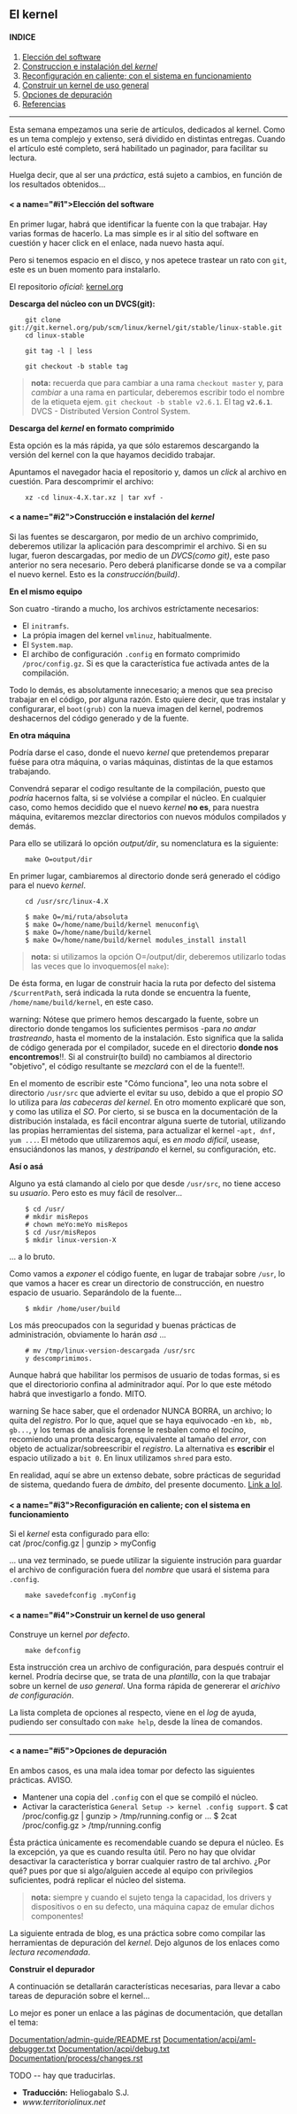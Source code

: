 ## El kernel

####	INDICE

1. [Elección del software](#i1)
2. [Construccion e instalación del _kernel_ ](#i2)
3. [Reconfiguración en caliente; con el sistema en funcionamiento](#i3)
4. [Construir un kernel de uso general](#i4)
5. [Opciones de depuración](#i5)
6. [Referencias](#i6)

---

Esta semana empezamos una serie de artículos, dedicados al kernel. Como es un tema complejo y extenso, será dividido en distintas entregas. 
Cuando el artículo esté completo, será habilitado un paginador, para facilitar su lectura.

Huelga decir, que al ser una _práctica_, está sujeto a cambios, en función de los resultados obtenidos... 


#### < a name="#i1">Elección del software</a>

En primer lugar, habrá que identificar la fuente con la que trabajar. Hay varias formas de hacerlo. La mas simple es ir al sitio del software en cuestión y hacer click en el enlace, nada nuevo hasta aquí. 

Pero si tenemos espacio en el disco, y nos apetece trastear un rato con `git`, este es un buen momento para instalarlo.

El repositorio _oficial_: [kernel.org](https://www.kernel.org/)

__Descarga del núcleo con un DVCS(git):__

		git clone git://git.kernel.org/pub/scm/linux/kernel/git/stable/linux-stable.git
		cd linux-stable
		
		git tag -l | less
		
		git checkout -b stable tag

> __nota:__ recuerda que para cambiar a una rama `checkout master` y, para
> _cambiar_ a una rama en particular, deberemos escribir todo el nombre de
> la etiqueta ejem. `git checkout -b stable v2.6.1`. El tag __`v2.6.1`__.
> DVCS - Distributed Version Control System.


__Descarga del _kernel_ en formato comprimido__

Esta opción es la más rápida, ya que sólo estaremos descargando la versión del kernel con la que hayamos decidido trabajar.

Apuntamos el navegador hacia el repositorio y, damos un _click_ al archivo en cuestión.
Para descomprimir el archivo:

		xz -cd linux-4.X.tar.xz | tar xvf -


#### < a name="#i2">Construcción e instalación del _kernel_</a>

Si las fuentes se descargaron, por medio  de un archivo comprimido, deberemos utilizar la aplicación para descomprimir el archivo.
Si en su lugar, fueron descargadas, por medio de un _DVCS(como git)_, este paso anterior no sera necesario. Pero deberá planificarse donde se va a compilar el nuevo kernel. Esto es la _construcción(build)_.

__En el mismo equipo__

Son cuatro -tirando a mucho, los archivos estríctamente necesarios:

- El `initramfs`.
- La própia imagen del kernel `vmlinuz`, habitualmente.
- El `System.map`.
- El archibo de configuración `.config` en formato comprimido `/proc/config.gz`. Si es que la característica fue activada antes de la compilación.

Todo lo demás, es absolutamente innecesario; a menos que sea preciso trabajar en el código, por alguna razón. Esto quiere decir, que tras instalar y configurarar, el `boot(grub)` con la nueva imagen del kernel, podremos deshacernos del código generado y de la fuente.


__En otra máquina__

Podría darse el caso, donde el nuevo _kernel_ que pretendemos preparar fuése para otra máquina, o varias máquinas, distintas de la que estamos trabajando.

Convendrá separar el codigo resultante de la compilación, puesto que _podría_ hacernos falta, si se volviése a compilar el núcleo.
En cualquier caso, como hemos decidido que el nuevo _kernel_ __no es__, para nuestra máquina, evitaremos mezclar directorios con nuevos módulos compilados y demás.

Para ello se utilizará lo opción _output/dir_, su nomenclatura es la siguiente:

		make O=output/dir
		
En primer lugar, cambiaremos al directorio donde será generado el código para el nuevo _kernel_. 

		cd /usr/src/linux-4.X

		$ make O=/mi/ruta/absoluta
		$ make O=/home/name/build/kernel menuconfig\
		$ make O=/home/name/build/kernel
		$ make O=/home/name/build/kernel modules_install install

> __nota:__ si utilizamos la opción O=/output/dir, deberemos utilizarlo todas
> las veces que lo invoquemos(el `make`):


De ésta forma, en lugar de construir hacia la ruta por defecto del sistema `/$currentPath`, será indicada la ruta donde se encuentra la fuente, `/home/name/build/kernel`, en este caso.

warning:
Nótese que primero hemos descargado la fuente, sobre un directorio donde tengamos los suficientes permisos -para _no andar trastreando_, hasta el momento de la instalación.
Esto significa que la salida de código generada por el compilador, sucede en el directorio __donde nos encontremos__!!.
Si al construir(to build) no cambiamos al directorio "objetivo", el código resultante se _mezclará_ con el de la fuente!!.

En el momento de escribir este "Cómo funciona", leo una nota sobre el directorio `/usr/src` que advierte el evitar su uso, debido a que el propio _SO_ lo utiliza para _las cabeceras del kernel_. En otro momento explicaré que son, y como las utiliza el _SO_. 
Por cierto, si se busca en la documentación de la distribución instalada, es fácil encontrar alguna suerte de tutorial, utilizando las propias herramientas del sistema, para actualizar el kernel -`apt, dnf, yum ...`. El método que utilizaremos aquí, es _en modo dificil_, usease, ensuciándonos las manos, y _destripando_ el kernel, su configuración, etc.

__Así o asá__

Alguno ya está clamando al cielo por que desde `/usr/src`, no tiene acceso su _usuario_.
Pero esto es muy fácil de resolver...

		$ cd /usr/
		# mkdir misRepos
		# chown meYo:meYo misRepos
		$ cd /usr/misRepos
		$ mkdir linux-version-X
		
... a lo bruto.

Como vamos a _exponer_ el código fuente, en lugar de trabajar sobre `/usr`, lo que vamos a hacer es crear un directorio de construcción, en nuestro espacio de usuario. Separándolo de la fuente...

		$ mkdir /home/user/build

Los más preocupados con la seguridad y buenas prácticas de administración, obviamente lo harán _asá_ ...

		# mv /tmp/linux-version-descargada /usr/src
		y descomprimimos.

Aunque habrá que habilitar los permisos de usuario de todas formas, si es que el directoriorio confina al adminitrador aquí. Por lo que este método habrá que investigarlo a fondo. MITO.

warning
Se hace saber, que el ordenador NUNCA BORRA, un archivo; lo quita del _registro_. Por lo que, aquel que se haya equivocado -en `kb, mb, gb...`, y los temas de analisis forense le resbalen como el _tocino_, recomiendo una pronta descarga, equivalente al tamaño del _error_, con objeto de actualizar/sobreescribir el _registro_.
La alternativa es __escribir__ el espacio utilizado a `bit 0`. En linux utilizamos `shred` para esto.

En realidad, aquí se abre un extenso debate, sobre prácticas de seguridad de sistema, quedando fuera de _ámbito_, del presente documento. [Link a lol](http://territoriolinux.net).


#### < a name="#i3">Reconfiguración en caliente; con el sistema en funcionamiento</a>

Si el _kernel_ esta configurado para ello:  
		cat /proc/config.gz | gunzip > myConfig

... una vez terminado, se puede utilizar la siguiente instrución para guardar el archivo de configuración fuera del _nombre_ que usará el sistema para `.config`. 

		make savedefconfig .myConfig

		
#### < a name="#i4">Construir un kernel de uso general</a>

Construye un kernel _por defecto_. 

		make defconfig

Esta instrucción crea un archivo de configuración, para después contruir el kernel. Prodría decirse que, se trata de una _plantilla_, con la que trabajar sobre un kernel de _uso general_. Una forma rápida de genererar el _arichivo de configuración_.

La lista completa de opciones al respecto, viene en el _log_ de ayuda, pudiendo ser consultado con `make help`, desde la línea de comandos.


---

#### < a name="#i5">Opciones de depuración</a>

En ambos casos, es una mala idea tomar por defecto las siguientes prácticas. AVISO. 
- Mantener una copia del `.config` con el que se compiló el núcleo. 
- Activar la característica `General Setup -> kernel .config support`. 
		$ cat /proc/config.gz | gunzip > /tmp/running.config
		or ...
		$ 2cat /proc/config.gz > /tmp/running.config

Ésta práctica únicamente es recomendable cuando se depura el núcleo. Es la excepción, ya que  es cuando resulta útil. Pero no hay que olvidar desactivar la característica y borrar cualquier rastro de tal archivo. ¿Por qué? pues por que si algo/alguien accede al equipo con privilegios suficientes, podrá replicar el núcleo del sistema. 

> __nota:__ siempre y cuando el sujeto tenga la capacidad, los drivers y dispositivos 
> o en su defecto, una máquina capaz de emular dichos componentes!


La siguiente entrada de blog, es una práctica sobre como compilar las herramientas de depuración del _kernel_. Dejo algunos de los enlaces como _lectura recomendada_.


__Construir el depurador__

A continuación se detallarán características necesarias, para llevar a cabo tareas de depuración sobre el kernel...

Lo mejor es poner un enlace a las páginas de documentación, que detallan el tema:

[Documentation/admin-guide/README.rst](URL)
[Documentation/acpi/aml-debugger.txt](URL)
[Documentation/acpi/debug.txt](URL)
[Documentation/process/changes.rst](URL)


TODO -- hay que traducirlas.


<ul id="firma">
	<li><b>Traducción:</b> Heliogabalo S.J.</li>
	<li><em>www.territoriolinux.net</em></li>
</ul>
